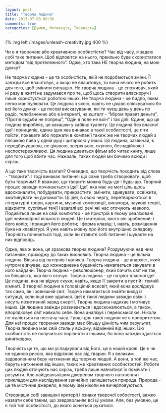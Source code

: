 ```yaml
---
layout: post
title: "Творча людина"
date: 2013-07-08 00:38
comments: true
categories: [Думки, Мотивація, Творчість]
---
```


{% img left /images/unleash-creativity.jpg 400 %}

Чи є я творочою або креативною оcобистістю? Час від часу, я задаю собі таке питання. 
Щоб відповітси на нього, првильно буде скористатися методом “від протележного”. Одже, хто така НЕ творча людина, на мою думку? 

Не творча людина - це та особистість, якій не подобаються зміни. Її завжди все влаштовує, а якщо не влаштовує, то вона нічого не робить для того, щоб змінити ситуацію. Не творча людина - це  споживач, який ні разу в житті не задумався про те, щоб щось створити власноруч і лише користується роботою інших. Не творча людина - це бидло, яким легко маніпулювати. Це людина з якою, навіть не цікаво спілкуватися бо всі його думки - це посові висказування, які ти чуєш день у день по радіо, телебаченню або в інтернеті, на кшталт - “Міром правят деньги”, “Протів судьби не попреш”, “Одін в поле не воін” і так ділі. Єдине, що ця людина виробляє, це какашки у кабінці туалету. Це людина без власної ідеї і принципів, єдина ідея яка винакає в такої особистості, це піти поїсти, покакати або поржати в компанії такиж же не творчих людей з пляшкою пива у одній руці і цигаркою у іншій. Ця людина, зазвичай, є передбачуваною, не цікавою, зверхньою, скупою, безнадійною і неспостережливою. Ця людина дивиться фільм або читає книгу, лише для того щоб вбити час. Нажааль, таких людей ми бачимо всюди і скрізь.

<!-- more -->

А що таке творчість взагалі? Очевидно, що творчість походить від слова - “творити”. І тоді винакає питання: що саме треба створювати, щоб бути творчим? Я вважаю, що творити можна будь-де і будь-що. Творчий процес завжди починається з ідеї. Ідеї, яка має на меті ціль щось вдосконалити, побудувати, прикрастити, змінити, здивувати, освіжити, змотивувати чи допомогти. Ці ідеї, в свою чергу, перетворюються в літературні твори, картини, музичні композиції, винаходи, наукові теорії, відкриття, суспільні течії і взагалі всі речі які нас оточують навколо. Подивіться лише на свій компютер - це пристрій в якому реалізовані ідеї неймовірної кількості людей. Це і матеріал, якого він зроблений; і його колір; і принцип його роботи; і форма клавіш; і, навть, розміщення букв на клавіатурі. Я уже навіть мовчу про його внутрішню складову. Творчість почнається тоді, коли ви ставите собі питання і шукаєте на них відповідь.

Одже, яка ж вона, ця зразкова творча людина? Роздумуючи над чим питанням, приходжу до таких висновків. Творча людина - це вільна  людина. Вільна від патернів і ярликів. Творча людина - це анархіст, який нутром відчуває, що кожнодневна буденність намагається закувати в його кайдани. Творча людина - революціонер, який бачить світ не так, як більшість, яка його оточує. Творча людина - це патріот власної ідеї. Це людина, яка не відчує скуки, навіть, якщо її закрити в пустій і темній кімнаті. В творчої людини в голові цілий всесвіт, який вона досліджує так само, як і зовнішній світ. Творча намагається знайти вихід із ситуації, коли інші вже здалися. Ідеї в такої людини завжди свіжі і несуть позитивний заряд єнергії. Творча людина надихає і мотивує інших. Ця людина завжди розвивається і вдосконалюється, а також, впорядковує світ навколо себе. Вона аналізує і переосмислює. Ніколи не жаліється на нестачу часу. Гроші для такої людини не є приоритетом. Для неї процес творення завжди має більшу цінність чим результат. Творча людина має свій стиль у всьому, відмінний від інших. Цю особистість не получиться порівняти з іншими, бо вона завжди здається винятковою. 

Творчість це те, що ми успадкували від Бога, це в нашій крові. Це є чи не єдиною рисою, яка відрізняє нас від тварин. Я з великим задоволенням беру натхнення від творчих людей. А вони, в той же час, беруть натхнення від інших, таких же креативних особистостей. Роботи цих людей оточують нас скрізь, треба лише навчитися їх помічати і розуміти. Але найідеальнішим джерелом творчого натхнення і прикладом для наслідування звичайно залишається природа. Природа - це те містичне джерело, в якому ідеї ніколи не вичерповуються.

Створивши собі завишені критерії і ознаки творочої собостості, важко назвати себе таким, що завдовольняє всі ці умови. Але, без умовно, це є той тип особистості, до якого хочеться рухатися.
